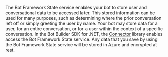 The Bot Framework State service enables your bot to store user and conversational data to be accessed later. This stored information can be used for many purposes, such as determining where the prior conversation left off or simply greeting the user by name. 
Your bot may store data for a user, for an entire conversation, or for a user within the context of a specific conversation. 
In the Bot Builder SDK for .NET, the <a href="https://docs.botframework.com/en-us/csharp/builder/sdkreference/db/dbb/namespace_microsoft_1_1_bot_1_1_connector.html" target="_blank">Connector</a> library enables access the Bot Framework State service. 
Any data that you save by using the Bot Framework State service will be stored in Azure and encrypted at rest. 